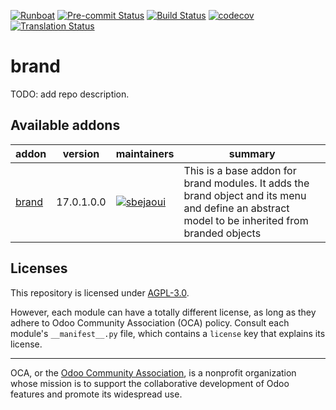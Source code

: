 
[![Runboat](https://img.shields.io/badge/runboat-Try%20me-875A7B.png)](https://runboat.odoo-community.org/builds?repo=OCA/brand&target_branch=17.0)
[![Pre-commit Status](https://github.com/OCA/brand/actions/workflows/pre-commit.yml/badge.svg?branch=17.0)](https://github.com/OCA/brand/actions/workflows/pre-commit.yml?query=branch%3A17.0)
[![Build Status](https://github.com/OCA/brand/actions/workflows/test.yml/badge.svg?branch=17.0)](https://github.com/OCA/brand/actions/workflows/test.yml?query=branch%3A17.0)
[![codecov](https://codecov.io/gh/OCA/brand/branch/17.0/graph/badge.svg)](https://codecov.io/gh/OCA/brand)
[![Translation Status](https://translation.odoo-community.org/widgets/brand-17-0/-/svg-badge.svg)](https://translation.odoo-community.org/engage/brand-17-0/?utm_source=widget)

<!-- /!\ do not modify above this line -->

# brand

TODO: add repo description.

<!-- /!\ do not modify below this line -->

<!-- prettier-ignore-start -->

[//]: # (addons)

Available addons
----------------
addon | version | maintainers | summary
--- | --- | --- | ---
[brand](brand/) | 17.0.1.0.0 | [![sbejaoui](https://github.com/sbejaoui.png?size=30px)](https://github.com/sbejaoui) | This is a base addon for brand modules. It adds the brand object and its menu and define an abstract model to be inherited from branded objects

[//]: # (end addons)

<!-- prettier-ignore-end -->

## Licenses

This repository is licensed under [AGPL-3.0](LICENSE).

However, each module can have a totally different license, as long as they adhere to Odoo Community Association (OCA)
policy. Consult each module's `__manifest__.py` file, which contains a `license` key
that explains its license.

----
OCA, or the [Odoo Community Association](http://odoo-community.org/), is a nonprofit
organization whose mission is to support the collaborative development of Odoo features
and promote its widespread use.

